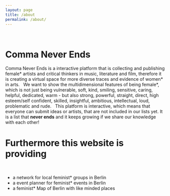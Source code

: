 ```yaml
---
layout: page
title: /about
permalink: /about/
---
```

&nbsp;
<h1>Comma Never Ends</h1>
Comma Never Ends is a interactive platform that is collecting and publishing female* artists and critical thinkers in music, literature and film, therefore it is creating a virtual space for more diverse traces and evidence of women* in arts. 
&nbsp;
We want to show the multidimensional features of being female*, which is not just being vulnerable, soft, kind, smiling, sensitive, caring, helpful, dedicated, warm - but also strong, powerful, straight, direct, high esteem/self confident, skilled, insightful, ambitious, intellectual, loud, problematic and rude. 
&nbsp;
This platform  is interactive, which means that everyone can submit ideas or artists, that are not included in our lists yet. It is a list that <strong>never ends</strong> and it keeps growing if we share our knowledge with each other! 
&nbsp;
&nbsp;
<h1>Furthermore this website is providing </h1>
&nbsp;
<ul>
<li> a network for local feminist* groups in Berlin</li>
<li>a event planner for feminist* events in Berlin</li>
<li>a feminist* Map of Berlin with like minded places</li>
</ul>
&nbsp;
